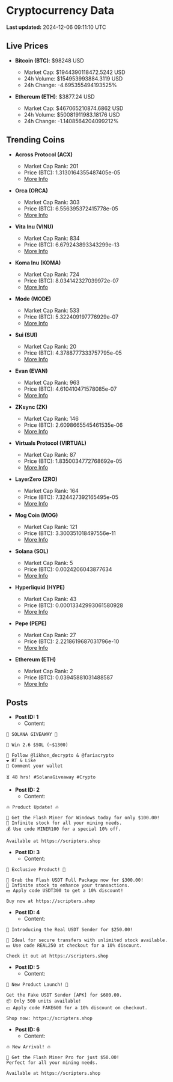# Cryptocurrency Data

**Last updated:** 2024-12-06 09:11:10 UTC

## Live Prices
- **Bitcoin (BTC)**: $98248 USD
  - Market Cap: $1944390118472.5242 USD
  - 24h Volume: $154953993884.3119 USD
  - 24h Change: -4.695355494193525%

- **Ethereum (ETH)**: $3877.24 USD
  - Market Cap: $467065210874.6862 USD
  - 24h Volume: $50081911983.18176 USD
  - 24h Change: -1.1408564204099212%

## Trending Coins
- **Across Protocol (ACX)**
  - Market Cap Rank: 201
  - Price (BTC): 1.3130164355487405e-05
  - [More Info](https://www.coingecko.com/en/coins/across-protocol)

- **Orca (ORCA)**
  - Market Cap Rank: 303
  - Price (BTC): 6.556395372415778e-05
  - [More Info](https://www.coingecko.com/en/coins/orca)

- **Vita Inu (VINU)**
  - Market Cap Rank: 834
  - Price (BTC): 6.679243893343299e-13
  - [More Info](https://www.coingecko.com/en/coins/vita-inu)

- **Koma Inu (KOMA)**
  - Market Cap Rank: 724
  - Price (BTC): 8.034142327039972e-07
  - [More Info](https://www.coingecko.com/en/coins/koma-inu)

- **Mode (MODE)**
  - Market Cap Rank: 533
  - Price (BTC): 5.322409197776929e-07
  - [More Info](https://www.coingecko.com/en/coins/mode)

- **Sui (SUI)**
  - Market Cap Rank: 20
  - Price (BTC): 4.3788777333757795e-05
  - [More Info](https://www.coingecko.com/en/coins/sui)

- **Evan (EVAN)**
  - Market Cap Rank: 963
  - Price (BTC): 4.610410471578085e-07
  - [More Info](https://www.coingecko.com/en/coins/evan)

- **ZKsync (ZK)**
  - Market Cap Rank: 146
  - Price (BTC): 2.6098665545461535e-06
  - [More Info](https://www.coingecko.com/en/coins/zksync)

- **Virtuals Protocol (VIRTUAL)**
  - Market Cap Rank: 87
  - Price (BTC): 1.8350034772768692e-05
  - [More Info](https://www.coingecko.com/en/coins/virtual-protocol)

- **LayerZero (ZRO)**
  - Market Cap Rank: 164
  - Price (BTC): 7.324427392165495e-05
  - [More Info](https://www.coingecko.com/en/coins/layerzero)

- **Mog Coin (MOG)**
  - Market Cap Rank: 121
  - Price (BTC): 3.300351018497556e-11
  - [More Info](https://www.coingecko.com/en/coins/mog-coin)

- **Solana (SOL)**
  - Market Cap Rank: 5
  - Price (BTC): 0.0024206043877634
  - [More Info](https://www.coingecko.com/en/coins/solana)

- **Hyperliquid (HYPE)**
  - Market Cap Rank: 43
  - Price (BTC): 0.00013342993061580928
  - [More Info](https://www.coingecko.com/en/coins/hyperliquid)

- **Pepe (PEPE)**
  - Market Cap Rank: 27
  - Price (BTC): 2.2218619687031796e-10
  - [More Info](https://www.coingecko.com/en/coins/pepe)

- **Ethereum (ETH)**
  - Market Cap Rank: 2
  - Price (BTC): 0.03945881031488587
  - [More Info](https://www.coingecko.com/en/coins/ethereum)

## Posts
- **Post ID: 1**
  - Content:
```
🚀 SOLANA GIVEAWAY 🚀

🎁 Win 2.6 $SOL (~$1300)

🤝 Follow @likhon_decrypto & @fariacrypto
❤️ RT & Like
💬 Comment your wallet

⏳ 48 hrs! #SolanaGiveaway #Crypto
```

- **Post ID: 2**
  - Content:
```
🔥 Product Update! 🔥

🚀 Get the Flash Miner for Windows today for only $100.00!
🔋 Infinite stock for all your mining needs.
💰 Use code MINER100 for a special 10% off.

Available at https://scripters.shop
```

- **Post ID: 3**
  - Content:
```
🎁 Exclusive Product! 🎁

💸 Grab the Flash USDT Full Package now for $300.00!
🎉 Infinite stock to enhance your transactions.
💵 Apply code USDT300 to get a 10% discount!

Buy now at https://scripters.shop
```

- **Post ID: 4**
  - Content:
```
💎 Introducing the Real USDT Sender for $250.00!

💼 Ideal for secure transfers with unlimited stock available.
💵 Use code REAL250 at checkout for a 10% discount.

Check it out at https://scripters.shop
```

- **Post ID: 5**
  - Content:
```
🚀 New Product Launch! 🚀

Get the Fake USDT Sender [APK] for $600.00.
📦 Only 500 units available!
💵 Apply code FAKE600 for a 10% discount on checkout.

Shop now: https://scripters.shop
```

- **Post ID: 6**
  - Content:
```
🔥 New Arrival! 🔥

💸 Get the Flash Miner Pro for just $50.00!
Perfect for all your mining needs.

Available at https://scripters.shop
```

